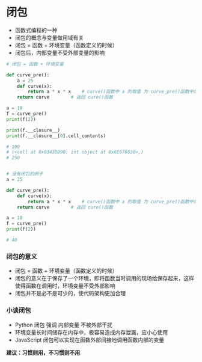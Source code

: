 # 闭包

- 函数式编程的一种
- 闭包的概念与变量做用域有关
- 闭包 = 函数 + 环境变量（函数定义的时候）
- 闭包后，内部变量不受外部变量的影响

```python
# 闭包 = 函数 + 环境变量

def curve_pre():
    a = 25
    def curve(x):
        return a * x * x    # curve()函数中 a 的取值 为 curve_pre()函数中的 a = 25
    return curve        # 返回 cure()函数

a = 10
f = curve_pre()
print(f(2))

print(f.__closure__)
print(f.__closure__[0].cell_contents)

# 100
# (<cell at 0x0343DD90: int object at 0x6E676630>,)
# 250
```

```python

# 没有闭包的例子
a = 25

def curve_pre():
    def curve(x):
        return a * x * x    # curve()函数中 a 的取值 为 curve_pre()函数中的 a = 25
    return curve        # 返回 cure()函数

a = 10
f = curve_pre()
print(f(2))

# 40
```

### 闭包的意义
- 闭包 = 函数 + 环境变量（函数定义的时候）
- 闭包的意义在于保存了一个环境，即将函数当时调用的现场给保存起来，这样使得函数在调用时，环境变量不受外部影响
- 闭包并不是必不是可少的，使代码架构更加合理

### 小谈闭包
- Python 闭包 强调 内部变量 不被外部干扰
- 环境变量长时间储存在内存中，极容易造成内存泄漏，应小心使用
- JavaScript 闭包可以实现在函数外部间接地调用函数内部的变量

**建议：习惯则用，不习惯则不用**